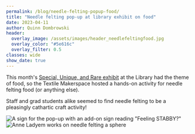 ```yaml
---
permalink: /blog/needle-felting-popup-food/
title: "Needle felting pop-up at library exhibit on food"
date: 2023-04-11
author: Quinn Dombrowski
header:
  overlay_image: /assets/images/header_needlefeltingfood.jpg
  overlay_color: "#5e616c"
  overlay_filter: 0.5
classes: wide
show_date: true
---
```


This month's [Special, Unique, and Rare exhibit](https://library.stanford.edu/exhibitions/special-unique-and-rare-food-green-library-hohbach-hall) at the Library had the theme of food, so the Textile Makerspace hosted a hands-on activity for needle felting food (or anything else).

Staff and grad students alike seemed to find needle felting to be a pleasingly cathartic craft activity!

![A sign for the pop-up with an add-on sign reading "Feeling STABBY?"](/assets/images/blog_stabbysign.jpg)
![Anne Ladyem works on needle felting a sphere](/assets/images/blog_alstabbing.jpg)